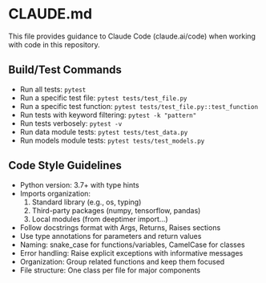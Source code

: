 # CLAUDE.md

This file provides guidance to Claude Code (claude.ai/code) when working with code in this repository.

## Build/Test Commands
- Run all tests: `pytest`
- Run a specific test file: `pytest tests/test_file.py`
- Run a specific test function: `pytest tests/test_file.py::test_function`
- Run tests with keyword filtering: `pytest -k "pattern"`
- Run tests verbosely: `pytest -v`
- Run data module tests: `pytest tests/test_data.py`
- Run models module tests: `pytest tests/test_models.py`

## Code Style Guidelines
- Python version: 3.7+ with type hints
- Imports organization:
  1. Standard library (e.g., os, typing)
  2. Third-party packages (numpy, tensorflow, pandas)
  3. Local modules (from deeptimer import...)
- Follow docstrings format with Args, Returns, Raises sections
- Use type annotations for parameters and return values
- Naming: snake_case for functions/variables, CamelCase for classes
- Error handling: Raise explicit exceptions with informative messages
- Organization: Group related functions and keep them focused
- File structure: One class per file for major components